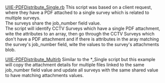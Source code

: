 [UIIE-PDFDistribute_Single.rb](./UIIE-PDFDistribute_Single.rb)
This script was based on a client request, where they have a PDF attached to a single survey which is related to multiple surveys.  
The surveys share the job_number field value.  
The script will identify CCTV Surveys which have a single PDF attachment, wite the attributes to an array, then go through the CCTV Surveys which don't have a PDF attachment and if there is attributes in the aray matching the survey's job_number field, wite the values to the survey's attachments blob.  

[UIIE-PDFDistribute_Multirb](./UIIE-PDFDistribute_Multi.rb)
Similar to the *_Single script but this example will copy the attachment details for multiple files linked to the same job_number field value and update all surveys with the same shared value to have matching attachments values.  